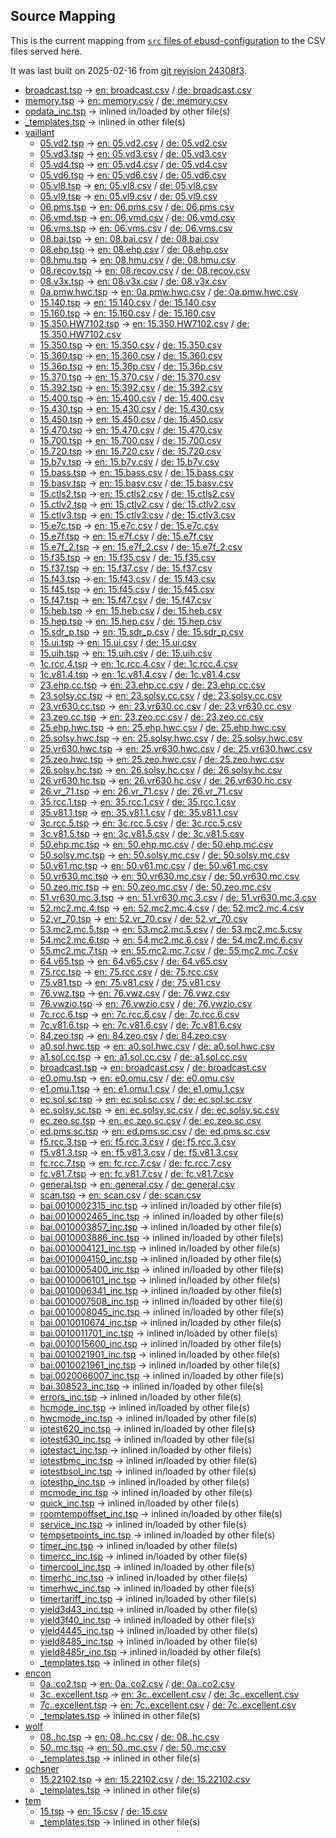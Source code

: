 ## Source Mapping
This is the current mapping from [`src` files of ebusd-configuration](https://github.com/john30/ebusd-configuration/tree/master/src) to the CSV files served here.

It was last built on 2025-02-16 from [git revision 24308f3](https://github.com/john30/ebusd-configuration/tree/24308f3c548002a88390c6134786e445081ac019).

<!-- note: template file to be amended with the actual data by the workflow -->
 - [broadcast.tsp](https://github.com/john30/ebusd-configuration/blob/24308f3c548002a88390c6134786e445081ac019/src/broadcast.tsp) &rarr; [en: broadcast.csv](en/broadcast.csv) / [de: broadcast.csv](de/broadcast.csv)
 - [memory.tsp](https://github.com/john30/ebusd-configuration/blob/24308f3c548002a88390c6134786e445081ac019/src/memory.tsp) &rarr; [en: memory.csv](en/memory.csv) / [de: memory.csv](de/memory.csv)
 - [opdata_inc.tsp](https://github.com/john30/ebusd-configuration/blob/24308f3c548002a88390c6134786e445081ac019/src/opdata_inc.tsp) &rarr; inlined in/loaded by other file(s)
 - [_templates.tsp](https://github.com/john30/ebusd-configuration/blob/24308f3c548002a88390c6134786e445081ac019/src/_templates.tsp) &rarr; inlined in other file(s)
 - [vaillant](https://github.com/john30/ebusd-configuration/blob/24308f3c548002a88390c6134786e445081ac019/src/vaillant/)
   - [05.vd2.tsp](https://github.com/john30/ebusd-configuration/blob/24308f3c548002a88390c6134786e445081ac019/src/vaillant/05.vd2.tsp) &rarr; [en: 05.vd2.csv](en/vaillant/05.vd2.csv) / [de: 05.vd2.csv](de/vaillant/05.vd2.csv)
   - [05.vd3.tsp](https://github.com/john30/ebusd-configuration/blob/24308f3c548002a88390c6134786e445081ac019/src/vaillant/05.vd3.tsp) &rarr; [en: 05.vd3.csv](en/vaillant/05.vd3.csv) / [de: 05.vd3.csv](de/vaillant/05.vd3.csv)
   - [05.vd4.tsp](https://github.com/john30/ebusd-configuration/blob/24308f3c548002a88390c6134786e445081ac019/src/vaillant/05.vd4.tsp) &rarr; [en: 05.vd4.csv](en/vaillant/05.vd4.csv) / [de: 05.vd4.csv](de/vaillant/05.vd4.csv)
   - [05.vd6.tsp](https://github.com/john30/ebusd-configuration/blob/24308f3c548002a88390c6134786e445081ac019/src/vaillant/05.vd6.tsp) &rarr; [en: 05.vd6.csv](en/vaillant/05.vd6.csv) / [de: 05.vd6.csv](de/vaillant/05.vd6.csv)
   - [05.vl8.tsp](https://github.com/john30/ebusd-configuration/blob/24308f3c548002a88390c6134786e445081ac019/src/vaillant/05.vl8.tsp) &rarr; [en: 05.vl8.csv](en/vaillant/05.vl8.csv) / [de: 05.vl8.csv](de/vaillant/05.vl8.csv)
   - [05.vl9.tsp](https://github.com/john30/ebusd-configuration/blob/24308f3c548002a88390c6134786e445081ac019/src/vaillant/05.vl9.tsp) &rarr; [en: 05.vl9.csv](en/vaillant/05.vl9.csv) / [de: 05.vl9.csv](de/vaillant/05.vl9.csv)
   - [06.pms.tsp](https://github.com/john30/ebusd-configuration/blob/24308f3c548002a88390c6134786e445081ac019/src/vaillant/06.pms.tsp) &rarr; [en: 06.pms.csv](en/vaillant/06.pms.csv) / [de: 06.pms.csv](de/vaillant/06.pms.csv)
   - [06.vmd.tsp](https://github.com/john30/ebusd-configuration/blob/24308f3c548002a88390c6134786e445081ac019/src/vaillant/06.vmd.tsp) &rarr; [en: 06.vmd.csv](en/vaillant/06.vmd.csv) / [de: 06.vmd.csv](de/vaillant/06.vmd.csv)
   - [06.vms.tsp](https://github.com/john30/ebusd-configuration/blob/24308f3c548002a88390c6134786e445081ac019/src/vaillant/06.vms.tsp) &rarr; [en: 06.vms.csv](en/vaillant/06.vms.csv) / [de: 06.vms.csv](de/vaillant/06.vms.csv)
   - [08.bai.tsp](https://github.com/john30/ebusd-configuration/blob/24308f3c548002a88390c6134786e445081ac019/src/vaillant/08.bai.tsp) &rarr; [en: 08.bai.csv](en/vaillant/08.bai.csv) / [de: 08.bai.csv](de/vaillant/08.bai.csv)
   - [08.ehp.tsp](https://github.com/john30/ebusd-configuration/blob/24308f3c548002a88390c6134786e445081ac019/src/vaillant/08.ehp.tsp) &rarr; [en: 08.ehp.csv](en/vaillant/08.ehp.csv) / [de: 08.ehp.csv](de/vaillant/08.ehp.csv)
   - [08.hmu.tsp](https://github.com/john30/ebusd-configuration/blob/24308f3c548002a88390c6134786e445081ac019/src/vaillant/08.hmu.tsp) &rarr; [en: 08.hmu.csv](en/vaillant/08.hmu.csv) / [de: 08.hmu.csv](de/vaillant/08.hmu.csv)
   - [08.recov.tsp](https://github.com/john30/ebusd-configuration/blob/24308f3c548002a88390c6134786e445081ac019/src/vaillant/08.recov.tsp) &rarr; [en: 08.recov.csv](en/vaillant/08.recov.csv) / [de: 08.recov.csv](de/vaillant/08.recov.csv)
   - [08.v3x.tsp](https://github.com/john30/ebusd-configuration/blob/24308f3c548002a88390c6134786e445081ac019/src/vaillant/08.v3x.tsp) &rarr; [en: 08.v3x.csv](en/vaillant/08.v3x.csv) / [de: 08.v3x.csv](de/vaillant/08.v3x.csv)
   - [0a.pmw.hwc.tsp](https://github.com/john30/ebusd-configuration/blob/24308f3c548002a88390c6134786e445081ac019/src/vaillant/0a.pmw.hwc.tsp) &rarr; [en: 0a.pmw.hwc.csv](en/vaillant/0a.pmw.hwc.csv) / [de: 0a.pmw.hwc.csv](de/vaillant/0a.pmw.hwc.csv)
   - [15.140.tsp](https://github.com/john30/ebusd-configuration/blob/24308f3c548002a88390c6134786e445081ac019/src/vaillant/15.140.tsp) &rarr; [en: 15.140.csv](en/vaillant/15.140.csv) / [de: 15.140.csv](de/vaillant/15.140.csv)
   - [15.160.tsp](https://github.com/john30/ebusd-configuration/blob/24308f3c548002a88390c6134786e445081ac019/src/vaillant/15.160.tsp) &rarr; [en: 15.160.csv](en/vaillant/15.160.csv) / [de: 15.160.csv](de/vaillant/15.160.csv)
   - [15.350.HW7102.tsp](https://github.com/john30/ebusd-configuration/blob/24308f3c548002a88390c6134786e445081ac019/src/vaillant/15.350.HW7102.tsp) &rarr; [en: 15.350.HW7102.csv](en/vaillant/15.350.HW7102.csv) / [de: 15.350.HW7102.csv](de/vaillant/15.350.HW7102.csv)
   - [15.350.tsp](https://github.com/john30/ebusd-configuration/blob/24308f3c548002a88390c6134786e445081ac019/src/vaillant/15.350.tsp) &rarr; [en: 15.350.csv](en/vaillant/15.350.csv) / [de: 15.350.csv](de/vaillant/15.350.csv)
   - [15.360.tsp](https://github.com/john30/ebusd-configuration/blob/24308f3c548002a88390c6134786e445081ac019/src/vaillant/15.360.tsp) &rarr; [en: 15.360.csv](en/vaillant/15.360.csv) / [de: 15.360.csv](de/vaillant/15.360.csv)
   - [15.36p.tsp](https://github.com/john30/ebusd-configuration/blob/24308f3c548002a88390c6134786e445081ac019/src/vaillant/15.36p.tsp) &rarr; [en: 15.36p.csv](en/vaillant/15.36p.csv) / [de: 15.36p.csv](de/vaillant/15.36p.csv)
   - [15.370.tsp](https://github.com/john30/ebusd-configuration/blob/24308f3c548002a88390c6134786e445081ac019/src/vaillant/15.370.tsp) &rarr; [en: 15.370.csv](en/vaillant/15.370.csv) / [de: 15.370.csv](de/vaillant/15.370.csv)
   - [15.392.tsp](https://github.com/john30/ebusd-configuration/blob/24308f3c548002a88390c6134786e445081ac019/src/vaillant/15.392.tsp) &rarr; [en: 15.392.csv](en/vaillant/15.392.csv) / [de: 15.392.csv](de/vaillant/15.392.csv)
   - [15.400.tsp](https://github.com/john30/ebusd-configuration/blob/24308f3c548002a88390c6134786e445081ac019/src/vaillant/15.400.tsp) &rarr; [en: 15.400.csv](en/vaillant/15.400.csv) / [de: 15.400.csv](de/vaillant/15.400.csv)
   - [15.430.tsp](https://github.com/john30/ebusd-configuration/blob/24308f3c548002a88390c6134786e445081ac019/src/vaillant/15.430.tsp) &rarr; [en: 15.430.csv](en/vaillant/15.430.csv) / [de: 15.430.csv](de/vaillant/15.430.csv)
   - [15.450.tsp](https://github.com/john30/ebusd-configuration/blob/24308f3c548002a88390c6134786e445081ac019/src/vaillant/15.450.tsp) &rarr; [en: 15.450.csv](en/vaillant/15.450.csv) / [de: 15.450.csv](de/vaillant/15.450.csv)
   - [15.470.tsp](https://github.com/john30/ebusd-configuration/blob/24308f3c548002a88390c6134786e445081ac019/src/vaillant/15.470.tsp) &rarr; [en: 15.470.csv](en/vaillant/15.470.csv) / [de: 15.470.csv](de/vaillant/15.470.csv)
   - [15.700.tsp](https://github.com/john30/ebusd-configuration/blob/24308f3c548002a88390c6134786e445081ac019/src/vaillant/15.700.tsp) &rarr; [en: 15.700.csv](en/vaillant/15.700.csv) / [de: 15.700.csv](de/vaillant/15.700.csv)
   - [15.720.tsp](https://github.com/john30/ebusd-configuration/blob/24308f3c548002a88390c6134786e445081ac019/src/vaillant/15.720.tsp) &rarr; [en: 15.720.csv](en/vaillant/15.720.csv) / [de: 15.720.csv](de/vaillant/15.720.csv)
   - [15.b7v.tsp](https://github.com/john30/ebusd-configuration/blob/24308f3c548002a88390c6134786e445081ac019/src/vaillant/15.b7v.tsp) &rarr; [en: 15.b7v.csv](en/vaillant/15.b7v.csv) / [de: 15.b7v.csv](de/vaillant/15.b7v.csv)
   - [15.bass.tsp](https://github.com/john30/ebusd-configuration/blob/24308f3c548002a88390c6134786e445081ac019/src/vaillant/15.bass.tsp) &rarr; [en: 15.bass.csv](en/vaillant/15.bass.csv) / [de: 15.bass.csv](de/vaillant/15.bass.csv)
   - [15.basv.tsp](https://github.com/john30/ebusd-configuration/blob/24308f3c548002a88390c6134786e445081ac019/src/vaillant/15.basv.tsp) &rarr; [en: 15.basv.csv](en/vaillant/15.basv.csv) / [de: 15.basv.csv](de/vaillant/15.basv.csv)
   - [15.ctls2.tsp](https://github.com/john30/ebusd-configuration/blob/24308f3c548002a88390c6134786e445081ac019/src/vaillant/15.ctls2.tsp) &rarr; [en: 15.ctls2.csv](en/vaillant/15.ctls2.csv) / [de: 15.ctls2.csv](de/vaillant/15.ctls2.csv)
   - [15.ctlv2.tsp](https://github.com/john30/ebusd-configuration/blob/24308f3c548002a88390c6134786e445081ac019/src/vaillant/15.ctlv2.tsp) &rarr; [en: 15.ctlv2.csv](en/vaillant/15.ctlv2.csv) / [de: 15.ctlv2.csv](de/vaillant/15.ctlv2.csv)
   - [15.ctlv3.tsp](https://github.com/john30/ebusd-configuration/blob/24308f3c548002a88390c6134786e445081ac019/src/vaillant/15.ctlv3.tsp) &rarr; [en: 15.ctlv3.csv](en/vaillant/15.ctlv3.csv) / [de: 15.ctlv3.csv](de/vaillant/15.ctlv3.csv)
   - [15.e7c.tsp](https://github.com/john30/ebusd-configuration/blob/24308f3c548002a88390c6134786e445081ac019/src/vaillant/15.e7c.tsp) &rarr; [en: 15.e7c.csv](en/vaillant/15.e7c.csv) / [de: 15.e7c.csv](de/vaillant/15.e7c.csv)
   - [15.e7f.tsp](https://github.com/john30/ebusd-configuration/blob/24308f3c548002a88390c6134786e445081ac019/src/vaillant/15.e7f.tsp) &rarr; [en: 15.e7f.csv](en/vaillant/15.e7f.csv) / [de: 15.e7f.csv](de/vaillant/15.e7f.csv)
   - [15.e7f_2.tsp](https://github.com/john30/ebusd-configuration/blob/24308f3c548002a88390c6134786e445081ac019/src/vaillant/15.e7f_2.tsp) &rarr; [en: 15.e7f_2.csv](en/vaillant/15.e7f_2.csv) / [de: 15.e7f_2.csv](de/vaillant/15.e7f_2.csv)
   - [15.f35.tsp](https://github.com/john30/ebusd-configuration/blob/24308f3c548002a88390c6134786e445081ac019/src/vaillant/15.f35.tsp) &rarr; [en: 15.f35.csv](en/vaillant/15.f35.csv) / [de: 15.f35.csv](de/vaillant/15.f35.csv)
   - [15.f37.tsp](https://github.com/john30/ebusd-configuration/blob/24308f3c548002a88390c6134786e445081ac019/src/vaillant/15.f37.tsp) &rarr; [en: 15.f37.csv](en/vaillant/15.f37.csv) / [de: 15.f37.csv](de/vaillant/15.f37.csv)
   - [15.f43.tsp](https://github.com/john30/ebusd-configuration/blob/24308f3c548002a88390c6134786e445081ac019/src/vaillant/15.f43.tsp) &rarr; [en: 15.f43.csv](en/vaillant/15.f43.csv) / [de: 15.f43.csv](de/vaillant/15.f43.csv)
   - [15.f45.tsp](https://github.com/john30/ebusd-configuration/blob/24308f3c548002a88390c6134786e445081ac019/src/vaillant/15.f45.tsp) &rarr; [en: 15.f45.csv](en/vaillant/15.f45.csv) / [de: 15.f45.csv](de/vaillant/15.f45.csv)
   - [15.f47.tsp](https://github.com/john30/ebusd-configuration/blob/24308f3c548002a88390c6134786e445081ac019/src/vaillant/15.f47.tsp) &rarr; [en: 15.f47.csv](en/vaillant/15.f47.csv) / [de: 15.f47.csv](de/vaillant/15.f47.csv)
   - [15.heb.tsp](https://github.com/john30/ebusd-configuration/blob/24308f3c548002a88390c6134786e445081ac019/src/vaillant/15.heb.tsp) &rarr; [en: 15.heb.csv](en/vaillant/15.heb.csv) / [de: 15.heb.csv](de/vaillant/15.heb.csv)
   - [15.hep.tsp](https://github.com/john30/ebusd-configuration/blob/24308f3c548002a88390c6134786e445081ac019/src/vaillant/15.hep.tsp) &rarr; [en: 15.hep.csv](en/vaillant/15.hep.csv) / [de: 15.hep.csv](de/vaillant/15.hep.csv)
   - [15.sdr_p.tsp](https://github.com/john30/ebusd-configuration/blob/24308f3c548002a88390c6134786e445081ac019/src/vaillant/15.sdr_p.tsp) &rarr; [en: 15.sdr_p.csv](en/vaillant/15.sdr_p.csv) / [de: 15.sdr_p.csv](de/vaillant/15.sdr_p.csv)
   - [15.ui.tsp](https://github.com/john30/ebusd-configuration/blob/24308f3c548002a88390c6134786e445081ac019/src/vaillant/15.ui.tsp) &rarr; [en: 15.ui.csv](en/vaillant/15.ui.csv) / [de: 15.ui.csv](de/vaillant/15.ui.csv)
   - [15.uih.tsp](https://github.com/john30/ebusd-configuration/blob/24308f3c548002a88390c6134786e445081ac019/src/vaillant/15.uih.tsp) &rarr; [en: 15.uih.csv](en/vaillant/15.uih.csv) / [de: 15.uih.csv](de/vaillant/15.uih.csv)
   - [1c.rcc.4.tsp](https://github.com/john30/ebusd-configuration/blob/24308f3c548002a88390c6134786e445081ac019/src/vaillant/1c.rcc.4.tsp) &rarr; [en: 1c.rcc.4.csv](en/vaillant/1c.rcc.4.csv) / [de: 1c.rcc.4.csv](de/vaillant/1c.rcc.4.csv)
   - [1c.v81.4.tsp](https://github.com/john30/ebusd-configuration/blob/24308f3c548002a88390c6134786e445081ac019/src/vaillant/1c.v81.4.tsp) &rarr; [en: 1c.v81.4.csv](en/vaillant/1c.v81.4.csv) / [de: 1c.v81.4.csv](de/vaillant/1c.v81.4.csv)
   - [23.ehp.cc.tsp](https://github.com/john30/ebusd-configuration/blob/24308f3c548002a88390c6134786e445081ac019/src/vaillant/23.ehp.cc.tsp) &rarr; [en: 23.ehp.cc.csv](en/vaillant/23.ehp.cc.csv) / [de: 23.ehp.cc.csv](de/vaillant/23.ehp.cc.csv)
   - [23.solsy.cc.tsp](https://github.com/john30/ebusd-configuration/blob/24308f3c548002a88390c6134786e445081ac019/src/vaillant/23.solsy.cc.tsp) &rarr; [en: 23.solsy.cc.csv](en/vaillant/23.solsy.cc.csv) / [de: 23.solsy.cc.csv](de/vaillant/23.solsy.cc.csv)
   - [23.vr630.cc.tsp](https://github.com/john30/ebusd-configuration/blob/24308f3c548002a88390c6134786e445081ac019/src/vaillant/23.vr630.cc.tsp) &rarr; [en: 23.vr630.cc.csv](en/vaillant/23.vr630.cc.csv) / [de: 23.vr630.cc.csv](de/vaillant/23.vr630.cc.csv)
   - [23.zeo.cc.tsp](https://github.com/john30/ebusd-configuration/blob/24308f3c548002a88390c6134786e445081ac019/src/vaillant/23.zeo.cc.tsp) &rarr; [en: 23.zeo.cc.csv](en/vaillant/23.zeo.cc.csv) / [de: 23.zeo.cc.csv](de/vaillant/23.zeo.cc.csv)
   - [25.ehp.hwc.tsp](https://github.com/john30/ebusd-configuration/blob/24308f3c548002a88390c6134786e445081ac019/src/vaillant/25.ehp.hwc.tsp) &rarr; [en: 25.ehp.hwc.csv](en/vaillant/25.ehp.hwc.csv) / [de: 25.ehp.hwc.csv](de/vaillant/25.ehp.hwc.csv)
   - [25.solsy.hwc.tsp](https://github.com/john30/ebusd-configuration/blob/24308f3c548002a88390c6134786e445081ac019/src/vaillant/25.solsy.hwc.tsp) &rarr; [en: 25.solsy.hwc.csv](en/vaillant/25.solsy.hwc.csv) / [de: 25.solsy.hwc.csv](de/vaillant/25.solsy.hwc.csv)
   - [25.vr630.hwc.tsp](https://github.com/john30/ebusd-configuration/blob/24308f3c548002a88390c6134786e445081ac019/src/vaillant/25.vr630.hwc.tsp) &rarr; [en: 25.vr630.hwc.csv](en/vaillant/25.vr630.hwc.csv) / [de: 25.vr630.hwc.csv](de/vaillant/25.vr630.hwc.csv)
   - [25.zeo.hwc.tsp](https://github.com/john30/ebusd-configuration/blob/24308f3c548002a88390c6134786e445081ac019/src/vaillant/25.zeo.hwc.tsp) &rarr; [en: 25.zeo.hwc.csv](en/vaillant/25.zeo.hwc.csv) / [de: 25.zeo.hwc.csv](de/vaillant/25.zeo.hwc.csv)
   - [26.solsy.hc.tsp](https://github.com/john30/ebusd-configuration/blob/24308f3c548002a88390c6134786e445081ac019/src/vaillant/26.solsy.hc.tsp) &rarr; [en: 26.solsy.hc.csv](en/vaillant/26.solsy.hc.csv) / [de: 26.solsy.hc.csv](de/vaillant/26.solsy.hc.csv)
   - [26.vr630.hc.tsp](https://github.com/john30/ebusd-configuration/blob/24308f3c548002a88390c6134786e445081ac019/src/vaillant/26.vr630.hc.tsp) &rarr; [en: 26.vr630.hc.csv](en/vaillant/26.vr630.hc.csv) / [de: 26.vr630.hc.csv](de/vaillant/26.vr630.hc.csv)
   - [26.vr_71.tsp](https://github.com/john30/ebusd-configuration/blob/24308f3c548002a88390c6134786e445081ac019/src/vaillant/26.vr_71.tsp) &rarr; [en: 26.vr_71.csv](en/vaillant/26.vr_71.csv) / [de: 26.vr_71.csv](de/vaillant/26.vr_71.csv)
   - [35.rcc.1.tsp](https://github.com/john30/ebusd-configuration/blob/24308f3c548002a88390c6134786e445081ac019/src/vaillant/35.rcc.1.tsp) &rarr; [en: 35.rcc.1.csv](en/vaillant/35.rcc.1.csv) / [de: 35.rcc.1.csv](de/vaillant/35.rcc.1.csv)
   - [35.v81.1.tsp](https://github.com/john30/ebusd-configuration/blob/24308f3c548002a88390c6134786e445081ac019/src/vaillant/35.v81.1.tsp) &rarr; [en: 35.v81.1.csv](en/vaillant/35.v81.1.csv) / [de: 35.v81.1.csv](de/vaillant/35.v81.1.csv)
   - [3c.rcc.5.tsp](https://github.com/john30/ebusd-configuration/blob/24308f3c548002a88390c6134786e445081ac019/src/vaillant/3c.rcc.5.tsp) &rarr; [en: 3c.rcc.5.csv](en/vaillant/3c.rcc.5.csv) / [de: 3c.rcc.5.csv](de/vaillant/3c.rcc.5.csv)
   - [3c.v81.5.tsp](https://github.com/john30/ebusd-configuration/blob/24308f3c548002a88390c6134786e445081ac019/src/vaillant/3c.v81.5.tsp) &rarr; [en: 3c.v81.5.csv](en/vaillant/3c.v81.5.csv) / [de: 3c.v81.5.csv](de/vaillant/3c.v81.5.csv)
   - [50.ehp.mc.tsp](https://github.com/john30/ebusd-configuration/blob/24308f3c548002a88390c6134786e445081ac019/src/vaillant/50.ehp.mc.tsp) &rarr; [en: 50.ehp.mc.csv](en/vaillant/50.ehp.mc.csv) / [de: 50.ehp.mc.csv](de/vaillant/50.ehp.mc.csv)
   - [50.solsy.mc.tsp](https://github.com/john30/ebusd-configuration/blob/24308f3c548002a88390c6134786e445081ac019/src/vaillant/50.solsy.mc.tsp) &rarr; [en: 50.solsy.mc.csv](en/vaillant/50.solsy.mc.csv) / [de: 50.solsy.mc.csv](de/vaillant/50.solsy.mc.csv)
   - [50.v61.mc.tsp](https://github.com/john30/ebusd-configuration/blob/24308f3c548002a88390c6134786e445081ac019/src/vaillant/50.v61.mc.tsp) &rarr; [en: 50.v61.mc.csv](en/vaillant/50.v61.mc.csv) / [de: 50.v61.mc.csv](de/vaillant/50.v61.mc.csv)
   - [50.vr630.mc.tsp](https://github.com/john30/ebusd-configuration/blob/24308f3c548002a88390c6134786e445081ac019/src/vaillant/50.vr630.mc.tsp) &rarr; [en: 50.vr630.mc.csv](en/vaillant/50.vr630.mc.csv) / [de: 50.vr630.mc.csv](de/vaillant/50.vr630.mc.csv)
   - [50.zeo.mc.tsp](https://github.com/john30/ebusd-configuration/blob/24308f3c548002a88390c6134786e445081ac019/src/vaillant/50.zeo.mc.tsp) &rarr; [en: 50.zeo.mc.csv](en/vaillant/50.zeo.mc.csv) / [de: 50.zeo.mc.csv](de/vaillant/50.zeo.mc.csv)
   - [51.vr630.mc.3.tsp](https://github.com/john30/ebusd-configuration/blob/24308f3c548002a88390c6134786e445081ac019/src/vaillant/51.vr630.mc.3.tsp) &rarr; [en: 51.vr630.mc.3.csv](en/vaillant/51.vr630.mc.3.csv) / [de: 51.vr630.mc.3.csv](de/vaillant/51.vr630.mc.3.csv)
   - [52.mc2.mc.4.tsp](https://github.com/john30/ebusd-configuration/blob/24308f3c548002a88390c6134786e445081ac019/src/vaillant/52.mc2.mc.4.tsp) &rarr; [en: 52.mc2.mc.4.csv](en/vaillant/52.mc2.mc.4.csv) / [de: 52.mc2.mc.4.csv](de/vaillant/52.mc2.mc.4.csv)
   - [52.vr_70.tsp](https://github.com/john30/ebusd-configuration/blob/24308f3c548002a88390c6134786e445081ac019/src/vaillant/52.vr_70.tsp) &rarr; [en: 52.vr_70.csv](en/vaillant/52.vr_70.csv) / [de: 52.vr_70.csv](de/vaillant/52.vr_70.csv)
   - [53.mc2.mc.5.tsp](https://github.com/john30/ebusd-configuration/blob/24308f3c548002a88390c6134786e445081ac019/src/vaillant/53.mc2.mc.5.tsp) &rarr; [en: 53.mc2.mc.5.csv](en/vaillant/53.mc2.mc.5.csv) / [de: 53.mc2.mc.5.csv](de/vaillant/53.mc2.mc.5.csv)
   - [54.mc2.mc.6.tsp](https://github.com/john30/ebusd-configuration/blob/24308f3c548002a88390c6134786e445081ac019/src/vaillant/54.mc2.mc.6.tsp) &rarr; [en: 54.mc2.mc.6.csv](en/vaillant/54.mc2.mc.6.csv) / [de: 54.mc2.mc.6.csv](de/vaillant/54.mc2.mc.6.csv)
   - [55.mc2.mc.7.tsp](https://github.com/john30/ebusd-configuration/blob/24308f3c548002a88390c6134786e445081ac019/src/vaillant/55.mc2.mc.7.tsp) &rarr; [en: 55.mc2.mc.7.csv](en/vaillant/55.mc2.mc.7.csv) / [de: 55.mc2.mc.7.csv](de/vaillant/55.mc2.mc.7.csv)
   - [64.v65.tsp](https://github.com/john30/ebusd-configuration/blob/24308f3c548002a88390c6134786e445081ac019/src/vaillant/64.v65.tsp) &rarr; [en: 64.v65.csv](en/vaillant/64.v65.csv) / [de: 64.v65.csv](de/vaillant/64.v65.csv)
   - [75.rcc.tsp](https://github.com/john30/ebusd-configuration/blob/24308f3c548002a88390c6134786e445081ac019/src/vaillant/75.rcc.tsp) &rarr; [en: 75.rcc.csv](en/vaillant/75.rcc.csv) / [de: 75.rcc.csv](de/vaillant/75.rcc.csv)
   - [75.v81.tsp](https://github.com/john30/ebusd-configuration/blob/24308f3c548002a88390c6134786e445081ac019/src/vaillant/75.v81.tsp) &rarr; [en: 75.v81.csv](en/vaillant/75.v81.csv) / [de: 75.v81.csv](de/vaillant/75.v81.csv)
   - [76.vwz.tsp](https://github.com/john30/ebusd-configuration/blob/24308f3c548002a88390c6134786e445081ac019/src/vaillant/76.vwz.tsp) &rarr; [en: 76.vwz.csv](en/vaillant/76.vwz.csv) / [de: 76.vwz.csv](de/vaillant/76.vwz.csv)
   - [76.vwzio.tsp](https://github.com/john30/ebusd-configuration/blob/24308f3c548002a88390c6134786e445081ac019/src/vaillant/76.vwzio.tsp) &rarr; [en: 76.vwzio.csv](en/vaillant/76.vwzio.csv) / [de: 76.vwzio.csv](de/vaillant/76.vwzio.csv)
   - [7c.rcc.6.tsp](https://github.com/john30/ebusd-configuration/blob/24308f3c548002a88390c6134786e445081ac019/src/vaillant/7c.rcc.6.tsp) &rarr; [en: 7c.rcc.6.csv](en/vaillant/7c.rcc.6.csv) / [de: 7c.rcc.6.csv](de/vaillant/7c.rcc.6.csv)
   - [7c.v81.6.tsp](https://github.com/john30/ebusd-configuration/blob/24308f3c548002a88390c6134786e445081ac019/src/vaillant/7c.v81.6.tsp) &rarr; [en: 7c.v81.6.csv](en/vaillant/7c.v81.6.csv) / [de: 7c.v81.6.csv](de/vaillant/7c.v81.6.csv)
   - [84.zeo.tsp](https://github.com/john30/ebusd-configuration/blob/24308f3c548002a88390c6134786e445081ac019/src/vaillant/84.zeo.tsp) &rarr; [en: 84.zeo.csv](en/vaillant/84.zeo.csv) / [de: 84.zeo.csv](de/vaillant/84.zeo.csv)
   - [a0.sol.hwc.tsp](https://github.com/john30/ebusd-configuration/blob/24308f3c548002a88390c6134786e445081ac019/src/vaillant/a0.sol.hwc.tsp) &rarr; [en: a0.sol.hwc.csv](en/vaillant/a0.sol.hwc.csv) / [de: a0.sol.hwc.csv](de/vaillant/a0.sol.hwc.csv)
   - [a1.sol.cc.tsp](https://github.com/john30/ebusd-configuration/blob/24308f3c548002a88390c6134786e445081ac019/src/vaillant/a1.sol.cc.tsp) &rarr; [en: a1.sol.cc.csv](en/vaillant/a1.sol.cc.csv) / [de: a1.sol.cc.csv](de/vaillant/a1.sol.cc.csv)
   - [broadcast.tsp](https://github.com/john30/ebusd-configuration/blob/24308f3c548002a88390c6134786e445081ac019/src/vaillant/broadcast.tsp) &rarr; [en: broadcast.csv](en/vaillant/broadcast.csv) / [de: broadcast.csv](de/vaillant/broadcast.csv)
   - [e0.omu.tsp](https://github.com/john30/ebusd-configuration/blob/24308f3c548002a88390c6134786e445081ac019/src/vaillant/e0.omu.tsp) &rarr; [en: e0.omu.csv](en/vaillant/e0.omu.csv) / [de: e0.omu.csv](de/vaillant/e0.omu.csv)
   - [e1.omu.1.tsp](https://github.com/john30/ebusd-configuration/blob/24308f3c548002a88390c6134786e445081ac019/src/vaillant/e1.omu.1.tsp) &rarr; [en: e1.omu.1.csv](en/vaillant/e1.omu.1.csv) / [de: e1.omu.1.csv](de/vaillant/e1.omu.1.csv)
   - [ec.sol.sc.tsp](https://github.com/john30/ebusd-configuration/blob/24308f3c548002a88390c6134786e445081ac019/src/vaillant/ec.sol.sc.tsp) &rarr; [en: ec.sol.sc.csv](en/vaillant/ec.sol.sc.csv) / [de: ec.sol.sc.csv](de/vaillant/ec.sol.sc.csv)
   - [ec.solsy.sc.tsp](https://github.com/john30/ebusd-configuration/blob/24308f3c548002a88390c6134786e445081ac019/src/vaillant/ec.solsy.sc.tsp) &rarr; [en: ec.solsy.sc.csv](en/vaillant/ec.solsy.sc.csv) / [de: ec.solsy.sc.csv](de/vaillant/ec.solsy.sc.csv)
   - [ec.zeo.sc.tsp](https://github.com/john30/ebusd-configuration/blob/24308f3c548002a88390c6134786e445081ac019/src/vaillant/ec.zeo.sc.tsp) &rarr; [en: ec.zeo.sc.csv](en/vaillant/ec.zeo.sc.csv) / [de: ec.zeo.sc.csv](de/vaillant/ec.zeo.sc.csv)
   - [ed.pms.sc.tsp](https://github.com/john30/ebusd-configuration/blob/24308f3c548002a88390c6134786e445081ac019/src/vaillant/ed.pms.sc.tsp) &rarr; [en: ed.pms.sc.csv](en/vaillant/ed.pms.sc.csv) / [de: ed.pms.sc.csv](de/vaillant/ed.pms.sc.csv)
   - [f5.rcc.3.tsp](https://github.com/john30/ebusd-configuration/blob/24308f3c548002a88390c6134786e445081ac019/src/vaillant/f5.rcc.3.tsp) &rarr; [en: f5.rcc.3.csv](en/vaillant/f5.rcc.3.csv) / [de: f5.rcc.3.csv](de/vaillant/f5.rcc.3.csv)
   - [f5.v81.3.tsp](https://github.com/john30/ebusd-configuration/blob/24308f3c548002a88390c6134786e445081ac019/src/vaillant/f5.v81.3.tsp) &rarr; [en: f5.v81.3.csv](en/vaillant/f5.v81.3.csv) / [de: f5.v81.3.csv](de/vaillant/f5.v81.3.csv)
   - [fc.rcc.7.tsp](https://github.com/john30/ebusd-configuration/blob/24308f3c548002a88390c6134786e445081ac019/src/vaillant/fc.rcc.7.tsp) &rarr; [en: fc.rcc.7.csv](en/vaillant/fc.rcc.7.csv) / [de: fc.rcc.7.csv](de/vaillant/fc.rcc.7.csv)
   - [fc.v81.7.tsp](https://github.com/john30/ebusd-configuration/blob/24308f3c548002a88390c6134786e445081ac019/src/vaillant/fc.v81.7.tsp) &rarr; [en: fc.v81.7.csv](en/vaillant/fc.v81.7.csv) / [de: fc.v81.7.csv](de/vaillant/fc.v81.7.csv)
   - [general.tsp](https://github.com/john30/ebusd-configuration/blob/24308f3c548002a88390c6134786e445081ac019/src/vaillant/general.tsp) &rarr; [en: general.csv](en/vaillant/general.csv) / [de: general.csv](de/vaillant/general.csv)
   - [scan.tsp](https://github.com/john30/ebusd-configuration/blob/24308f3c548002a88390c6134786e445081ac019/src/vaillant/scan.tsp) &rarr; [en: scan.csv](en/vaillant/scan.csv) / [de: scan.csv](de/vaillant/scan.csv)
   - [bai.0010002315_inc.tsp](https://github.com/john30/ebusd-configuration/blob/24308f3c548002a88390c6134786e445081ac019/src/vaillant/bai.0010002315_inc.tsp) &rarr; inlined in/loaded by other file(s)
   - [bai.0010002465_inc.tsp](https://github.com/john30/ebusd-configuration/blob/24308f3c548002a88390c6134786e445081ac019/src/vaillant/bai.0010002465_inc.tsp) &rarr; inlined in/loaded by other file(s)
   - [bai.0010003857_inc.tsp](https://github.com/john30/ebusd-configuration/blob/24308f3c548002a88390c6134786e445081ac019/src/vaillant/bai.0010003857_inc.tsp) &rarr; inlined in/loaded by other file(s)
   - [bai.0010003886_inc.tsp](https://github.com/john30/ebusd-configuration/blob/24308f3c548002a88390c6134786e445081ac019/src/vaillant/bai.0010003886_inc.tsp) &rarr; inlined in/loaded by other file(s)
   - [bai.0010004121_inc.tsp](https://github.com/john30/ebusd-configuration/blob/24308f3c548002a88390c6134786e445081ac019/src/vaillant/bai.0010004121_inc.tsp) &rarr; inlined in/loaded by other file(s)
   - [bai.0010004150_inc.tsp](https://github.com/john30/ebusd-configuration/blob/24308f3c548002a88390c6134786e445081ac019/src/vaillant/bai.0010004150_inc.tsp) &rarr; inlined in/loaded by other file(s)
   - [bai.0010005400_inc.tsp](https://github.com/john30/ebusd-configuration/blob/24308f3c548002a88390c6134786e445081ac019/src/vaillant/bai.0010005400_inc.tsp) &rarr; inlined in/loaded by other file(s)
   - [bai.0010006101_inc.tsp](https://github.com/john30/ebusd-configuration/blob/24308f3c548002a88390c6134786e445081ac019/src/vaillant/bai.0010006101_inc.tsp) &rarr; inlined in/loaded by other file(s)
   - [bai.0010006341_inc.tsp](https://github.com/john30/ebusd-configuration/blob/24308f3c548002a88390c6134786e445081ac019/src/vaillant/bai.0010006341_inc.tsp) &rarr; inlined in/loaded by other file(s)
   - [bai.0010007508_inc.tsp](https://github.com/john30/ebusd-configuration/blob/24308f3c548002a88390c6134786e445081ac019/src/vaillant/bai.0010007508_inc.tsp) &rarr; inlined in/loaded by other file(s)
   - [bai.0010008045_inc.tsp](https://github.com/john30/ebusd-configuration/blob/24308f3c548002a88390c6134786e445081ac019/src/vaillant/bai.0010008045_inc.tsp) &rarr; inlined in/loaded by other file(s)
   - [bai.0010010674_inc.tsp](https://github.com/john30/ebusd-configuration/blob/24308f3c548002a88390c6134786e445081ac019/src/vaillant/bai.0010010674_inc.tsp) &rarr; inlined in/loaded by other file(s)
   - [bai.0010011701_inc.tsp](https://github.com/john30/ebusd-configuration/blob/24308f3c548002a88390c6134786e445081ac019/src/vaillant/bai.0010011701_inc.tsp) &rarr; inlined in/loaded by other file(s)
   - [bai.0010015600_inc.tsp](https://github.com/john30/ebusd-configuration/blob/24308f3c548002a88390c6134786e445081ac019/src/vaillant/bai.0010015600_inc.tsp) &rarr; inlined in/loaded by other file(s)
   - [bai.0010021901_inc.tsp](https://github.com/john30/ebusd-configuration/blob/24308f3c548002a88390c6134786e445081ac019/src/vaillant/bai.0010021901_inc.tsp) &rarr; inlined in/loaded by other file(s)
   - [bai.0010021961_inc.tsp](https://github.com/john30/ebusd-configuration/blob/24308f3c548002a88390c6134786e445081ac019/src/vaillant/bai.0010021961_inc.tsp) &rarr; inlined in/loaded by other file(s)
   - [bai.0020066007_inc.tsp](https://github.com/john30/ebusd-configuration/blob/24308f3c548002a88390c6134786e445081ac019/src/vaillant/bai.0020066007_inc.tsp) &rarr; inlined in/loaded by other file(s)
   - [bai.308523_inc.tsp](https://github.com/john30/ebusd-configuration/blob/24308f3c548002a88390c6134786e445081ac019/src/vaillant/bai.308523_inc.tsp) &rarr; inlined in/loaded by other file(s)
   - [errors_inc.tsp](https://github.com/john30/ebusd-configuration/blob/24308f3c548002a88390c6134786e445081ac019/src/vaillant/errors_inc.tsp) &rarr; inlined in/loaded by other file(s)
   - [hcmode_inc.tsp](https://github.com/john30/ebusd-configuration/blob/24308f3c548002a88390c6134786e445081ac019/src/vaillant/hcmode_inc.tsp) &rarr; inlined in/loaded by other file(s)
   - [hwcmode_inc.tsp](https://github.com/john30/ebusd-configuration/blob/24308f3c548002a88390c6134786e445081ac019/src/vaillant/hwcmode_inc.tsp) &rarr; inlined in/loaded by other file(s)
   - [iotest620_inc.tsp](https://github.com/john30/ebusd-configuration/blob/24308f3c548002a88390c6134786e445081ac019/src/vaillant/iotest620_inc.tsp) &rarr; inlined in/loaded by other file(s)
   - [iotest630_inc.tsp](https://github.com/john30/ebusd-configuration/blob/24308f3c548002a88390c6134786e445081ac019/src/vaillant/iotest630_inc.tsp) &rarr; inlined in/loaded by other file(s)
   - [iotestact_inc.tsp](https://github.com/john30/ebusd-configuration/blob/24308f3c548002a88390c6134786e445081ac019/src/vaillant/iotestact_inc.tsp) &rarr; inlined in/loaded by other file(s)
   - [iotestbmc_inc.tsp](https://github.com/john30/ebusd-configuration/blob/24308f3c548002a88390c6134786e445081ac019/src/vaillant/iotestbmc_inc.tsp) &rarr; inlined in/loaded by other file(s)
   - [iotestbsol_inc.tsp](https://github.com/john30/ebusd-configuration/blob/24308f3c548002a88390c6134786e445081ac019/src/vaillant/iotestbsol_inc.tsp) &rarr; inlined in/loaded by other file(s)
   - [iotesthp_inc.tsp](https://github.com/john30/ebusd-configuration/blob/24308f3c548002a88390c6134786e445081ac019/src/vaillant/iotesthp_inc.tsp) &rarr; inlined in/loaded by other file(s)
   - [mcmode_inc.tsp](https://github.com/john30/ebusd-configuration/blob/24308f3c548002a88390c6134786e445081ac019/src/vaillant/mcmode_inc.tsp) &rarr; inlined in/loaded by other file(s)
   - [quick_inc.tsp](https://github.com/john30/ebusd-configuration/blob/24308f3c548002a88390c6134786e445081ac019/src/vaillant/quick_inc.tsp) &rarr; inlined in/loaded by other file(s)
   - [roomtempoffset_inc.tsp](https://github.com/john30/ebusd-configuration/blob/24308f3c548002a88390c6134786e445081ac019/src/vaillant/roomtempoffset_inc.tsp) &rarr; inlined in/loaded by other file(s)
   - [service_inc.tsp](https://github.com/john30/ebusd-configuration/blob/24308f3c548002a88390c6134786e445081ac019/src/vaillant/service_inc.tsp) &rarr; inlined in/loaded by other file(s)
   - [tempsetpoints_inc.tsp](https://github.com/john30/ebusd-configuration/blob/24308f3c548002a88390c6134786e445081ac019/src/vaillant/tempsetpoints_inc.tsp) &rarr; inlined in/loaded by other file(s)
   - [timer_inc.tsp](https://github.com/john30/ebusd-configuration/blob/24308f3c548002a88390c6134786e445081ac019/src/vaillant/timer_inc.tsp) &rarr; inlined in/loaded by other file(s)
   - [timercc_inc.tsp](https://github.com/john30/ebusd-configuration/blob/24308f3c548002a88390c6134786e445081ac019/src/vaillant/timercc_inc.tsp) &rarr; inlined in/loaded by other file(s)
   - [timercool_inc.tsp](https://github.com/john30/ebusd-configuration/blob/24308f3c548002a88390c6134786e445081ac019/src/vaillant/timercool_inc.tsp) &rarr; inlined in/loaded by other file(s)
   - [timerhc_inc.tsp](https://github.com/john30/ebusd-configuration/blob/24308f3c548002a88390c6134786e445081ac019/src/vaillant/timerhc_inc.tsp) &rarr; inlined in/loaded by other file(s)
   - [timerhwc_inc.tsp](https://github.com/john30/ebusd-configuration/blob/24308f3c548002a88390c6134786e445081ac019/src/vaillant/timerhwc_inc.tsp) &rarr; inlined in/loaded by other file(s)
   - [timertariff_inc.tsp](https://github.com/john30/ebusd-configuration/blob/24308f3c548002a88390c6134786e445081ac019/src/vaillant/timertariff_inc.tsp) &rarr; inlined in/loaded by other file(s)
   - [yield3d43_inc.tsp](https://github.com/john30/ebusd-configuration/blob/24308f3c548002a88390c6134786e445081ac019/src/vaillant/yield3d43_inc.tsp) &rarr; inlined in/loaded by other file(s)
   - [yield3f40_inc.tsp](https://github.com/john30/ebusd-configuration/blob/24308f3c548002a88390c6134786e445081ac019/src/vaillant/yield3f40_inc.tsp) &rarr; inlined in/loaded by other file(s)
   - [yield4445_inc.tsp](https://github.com/john30/ebusd-configuration/blob/24308f3c548002a88390c6134786e445081ac019/src/vaillant/yield4445_inc.tsp) &rarr; inlined in/loaded by other file(s)
   - [yield8485_inc.tsp](https://github.com/john30/ebusd-configuration/blob/24308f3c548002a88390c6134786e445081ac019/src/vaillant/yield8485_inc.tsp) &rarr; inlined in/loaded by other file(s)
   - [yield8485r_inc.tsp](https://github.com/john30/ebusd-configuration/blob/24308f3c548002a88390c6134786e445081ac019/src/vaillant/yield8485r_inc.tsp) &rarr; inlined in/loaded by other file(s)
   - [_templates.tsp](https://github.com/john30/ebusd-configuration/blob/24308f3c548002a88390c6134786e445081ac019/src/vaillant/_templates.tsp) &rarr; inlined in other file(s)
 - [encon](https://github.com/john30/ebusd-configuration/blob/24308f3c548002a88390c6134786e445081ac019/src/encon/)
   - [0a..co2.tsp](https://github.com/john30/ebusd-configuration/blob/24308f3c548002a88390c6134786e445081ac019/src/encon/0a..co2.tsp) &rarr; [en: 0a..co2.csv](en/encon/0a..co2.csv) / [de: 0a..co2.csv](de/encon/0a..co2.csv)
   - [3c..excellent.tsp](https://github.com/john30/ebusd-configuration/blob/24308f3c548002a88390c6134786e445081ac019/src/encon/3c..excellent.tsp) &rarr; [en: 3c..excellent.csv](en/encon/3c..excellent.csv) / [de: 3c..excellent.csv](de/encon/3c..excellent.csv)
   - [7c..excellent.tsp](https://github.com/john30/ebusd-configuration/blob/24308f3c548002a88390c6134786e445081ac019/src/encon/7c..excellent.tsp) &rarr; [en: 7c..excellent.csv](en/encon/7c..excellent.csv) / [de: 7c..excellent.csv](de/encon/7c..excellent.csv)
   - [_templates.tsp](https://github.com/john30/ebusd-configuration/blob/24308f3c548002a88390c6134786e445081ac019/src/encon/_templates.tsp) &rarr; inlined in other file(s)
 - [wolf](https://github.com/john30/ebusd-configuration/blob/24308f3c548002a88390c6134786e445081ac019/src/wolf/)
   - [08..hc.tsp](https://github.com/john30/ebusd-configuration/blob/24308f3c548002a88390c6134786e445081ac019/src/wolf/08..hc.tsp) &rarr; [en: 08..hc.csv](en/wolf/08..hc.csv) / [de: 08..hc.csv](de/wolf/08..hc.csv)
   - [50..mc.tsp](https://github.com/john30/ebusd-configuration/blob/24308f3c548002a88390c6134786e445081ac019/src/wolf/50..mc.tsp) &rarr; [en: 50..mc.csv](en/wolf/50..mc.csv) / [de: 50..mc.csv](de/wolf/50..mc.csv)
   - [_templates.tsp](https://github.com/john30/ebusd-configuration/blob/24308f3c548002a88390c6134786e445081ac019/src/wolf/_templates.tsp) &rarr; inlined in other file(s)
 - [ochsner](https://github.com/john30/ebusd-configuration/blob/24308f3c548002a88390c6134786e445081ac019/src/ochsner/)
   - [15.22102.tsp](https://github.com/john30/ebusd-configuration/blob/24308f3c548002a88390c6134786e445081ac019/src/ochsner/15.22102.tsp) &rarr; [en: 15.22102.csv](en/ochsner/15.22102.csv) / [de: 15.22102.csv](de/ochsner/15.22102.csv)
   - [_templates.tsp](https://github.com/john30/ebusd-configuration/blob/24308f3c548002a88390c6134786e445081ac019/src/ochsner/_templates.tsp) &rarr; inlined in other file(s)
 - [tem](https://github.com/john30/ebusd-configuration/blob/24308f3c548002a88390c6134786e445081ac019/src/tem/)
   - [15.tsp](https://github.com/john30/ebusd-configuration/blob/24308f3c548002a88390c6134786e445081ac019/src/tem/15.tsp) &rarr; [en: 15.csv](en/tem/15.csv) / [de: 15.csv](de/tem/15.csv)
   - [_templates.tsp](https://github.com/john30/ebusd-configuration/blob/24308f3c548002a88390c6134786e445081ac019/src/tem/_templates.tsp) &rarr; inlined in other file(s)
